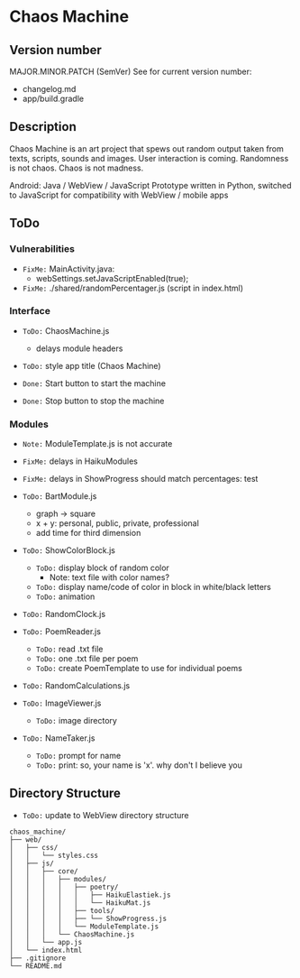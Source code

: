 # Chaos Machine

## Version number
MAJOR.MINOR.PATCH (SemVer) 
See for current version number:
- changelog.md
- app/build.gradle

## Description
Chaos Machine is an art project that spews out random output taken from texts, scripts, sounds and images. User interaction is coming. Randomness is not chaos. Chaos is not madness.

Android: Java / WebView / JavaScript 
Prototype written in Python, switched to JavaScript for compatibility with WebView / mobile apps

## ToDo
### Vulnerabilities
- `FixMe:` MainActivity.java:
  - webSettings.setJavaScriptEnabled(true);
- `FixMe:` ./shared/randomPercentager.js (script in index.html)

### Interface
- `ToDo:` ChaosMachine.js
  - delays module headers

- `ToDo:` style app title (Chaos Machine)

- `Done:` Start button to start the machine
- `Done:` Stop button to stop the machine

### Modules
- `Note:` ModuleTemplate.js is not accurate

- `FixMe:` delays in HaikuModules
- `FixMe:` delays in ShowProgress should match percentages: test

- `ToDo:` BartModule.js
  - graph -> square
  - x + y: personal, public, private, professional
  - add time for third dimension

- `ToDo:` ShowColorBlock.js
  - `ToDo:` display block of random color
    - Note: text file with color names?
  - `ToDo:` display name/code of color in block in white/black letters
  - `ToDo:` animation

- `ToDo:` RandomClock.js

- `ToDo:` PoemReader.js
  - `ToDo:` read .txt file
  - `ToDo:` one .txt file per poem
  - `ToDo:` create PoemTemplate to use for individual poems

- `ToDo:` RandomCalculations.js

- `ToDo:` ImageViewer.js
  - `ToDo:` image directory

- `ToDo:` NameTaker.js
  - `ToDo:` prompt for name
  - `ToDo:` print: so, your name is 'x'. why don't I believe you

## Directory Structure
- `ToDo:` update to WebView directory structure

```
chaos_machine/
├── web/
│   ├── css/
│   │   └── styles.css
│   ├── js/
│   │   ├── core/
│   │   │   ├── modules/
│   │   │   │   ├── poetry/
│   │   │   │   │   ├── HaikuElastiek.js
│   │   │   │   │   └── HaikuMat.js
│   │   │   │   ├── tools/
│   │   │   │   ├── └── ShowProgress.js
│   │   │   │   └── ModuleTemplate.js
│   │   │   └── ChaosMachine.js
│   │   └── app.js
│   └── index.html
├── .gitignore
└── README.md
```
